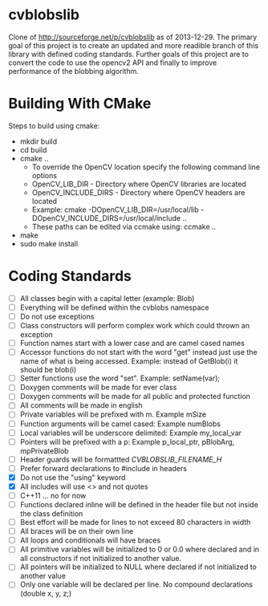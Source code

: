 cvblobslib
==========

Clone of http://sourceforge.net/p/cvblobslib as of 2013-12-29. The primary goal of this project is to create an updated and more readible branch of this library with defined coding standards. Further goals of this project are to convert the code to use the opencv2 API and finally to improve performance of the blobbing algorithm.

Building With CMake
=====================
Steps to build using cmake:
- mkdir build
- cd build
- cmake ..
  - To override the OpenCV location specify the following command line options
  - OpenCV_LIB_DIR - Directory where OpenCV libraries are located
  - OpenCV_INCLUDE_DIRS - Directory where OpenCV headers are located
  - Example: cmake -DOpenCV_LIB_DIR=/usr/local/lib -DOpenCV_INCLUDE_DIRS=/usr/local/include ..
  - These paths can be edited via ccmake using: ccmake ..
- make
- sudo make install


Coding Standards
=====================
- [ ] All classes begin with a capital letter (example: Blob)
- [ ] Everything will be defined within the cvblobs namespace
- [ ] Do not use exceptions
- [ ] Class constructors will perform complex work which could thrown an exception
- [ ] Function names start with a lower case and are camel cased names
- [ ] Accessor functions do not start with the word "get" instead just use the name of what is being accessed. Example: instead of GetBlob(i) it should be blob(i)
- [ ] Setter functions use the word "set". Example: setName(var);
- [ ] Doxygen comments will be made for ever class
- [ ] Doxygen comments will be made for all public and protected function
- [ ] All comments will be made in english
- [ ] Private variables will be prefixed with m. Example mSize
- [ ] Function arguments will be camel cased: Example numBlobs
- [ ] Local variables will be underscore delimited: Example my_local_var
- [ ] Pointers will be prefixed with a p: Example p_local_ptr, pBlobArg, mpPrivateBlob
- [ ] Header guards will be formattted _CVBLOBSLIB_FILENAME_H_
- [ ] Prefer forward declarations to #include in headers
- [x] Do not use the "using" keyword
- [x] All includes will use <> and not quotes
- [ ] C++11 ... no for now
- [ ] Functions declared inline will be defined in the header file but not inside the class definition
- [ ] Best effort will be made for lines to not exceed 80 characters in width
- [ ] All braces will be on their own line
- [ ] All loops and conditionals will have braces
- [ ] All primitive variables will be initialized to 0 or 0.0 where declared and in all constructors if not initialized to another value.
- [ ] All pointers will be initialized to NULL where declared if not initialized to another value
- [ ] Only one variable will be declared per line. No compound declarations (double x, y, z;)
